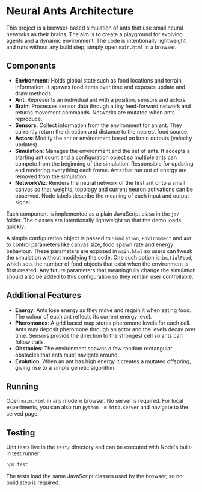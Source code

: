 # Neural Ants Architecture

This project is a browser-based simulation of ants that use small neural
networks as their brains. The aim is to create a playground for evolving
agents and a dynamic environment. The code is intentionally lightweight and
runs without any build step; simply open `main.html` in a browser.

## Components

- **Environment**: Holds global state such as food locations and terrain
  information. It spawns food items over time and exposes update and draw
  methods.
- **Ant**: Represents an individual ant with a position, sensors and actors.
- **Brain**: Processes sensor data through a tiny feed-forward network and
  returns movement commands. Networks are mutated when ants reproduce.
- **Sensors**: Collect information from the environment for an ant. They
  currently return the direction and distance to the nearest food source.
- **Actors**: Modify the ant or environment based on brain outputs (velocity
  updates).
- **Simulation**: Manages the environment and the set of ants. It accepts a
  starting ant count and a configuration object so multiple ants can compete
  from the beginning of the simulation. Responsible for updating and rendering
  everything each frame. Ants that run out of energy are removed from the
  simulation.
- **NetworkViz**: Renders the neural network of the first ant onto a small
  canvas so that weights, topology and current neuron activations can be
  observed. Node labels describe the meaning of each input and output
  signal.

Each component is implemented as a plain JavaScript class in the `js/`
folder. The classes are intentionally lightweight so that the demo loads
quickly.

A simple configuration object is passed to `Simulation`, `Environment` and
`Ant` to control parameters like canvas size, food spawn rate and energy
behaviour. These parameters are exposed in `main.html` so users can tweak the
simulation without modifying the code. One such option is `initialFood`, which
sets the number of food objects that exist when the environment is first
created.
Any future parameters that meaningfully change the simulation should also be
added to this configuration so they remain user controllable.

## Additional Features

- **Energy**: Ants lose energy as they move and regain it when eating food. The
  colour of each ant reflects its current energy level.
- **Pheromones**: A grid based map stores pheromone levels for each cell.
  Ants may deposit pheromone through an actor and the levels decay over time.
  Sensors provide the direction to the strongest cell so ants can follow
  trails.
- **Obstacles**: The environment spawns a few random rectangular obstacles that
  ants must navigate around.
- **Evolution**: When an ant has high energy it creates a mutated offspring,
  giving rise to a simple genetic algorithm.

## Running

Open `main.html` in any modern browser. No server is required. For local
experiments, you can also run `python -m http.server` and navigate to the
served page.

## Testing

Unit tests live in the `test/` directory and can be executed with Node's
built-in test runner:

```bash
npm test
```

The tests load the same JavaScript classes used by the browser, so no build
step is required.
